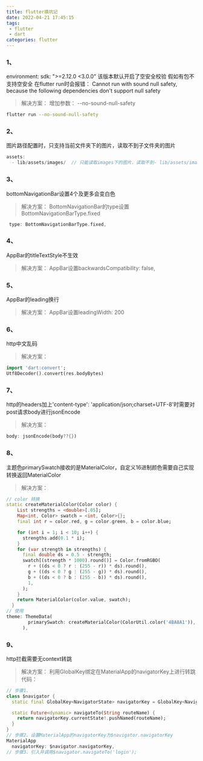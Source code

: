```yaml
---
title: flutter填坑记
date: 2022-04-21 17:45:15
tags:
 - flutter
 - dart
categories: flutter
---
```

### 1、
environment:
  sdk: ">=2.12.0 <3.0.0"
该版本默认开启了空安全校验
假如有包不支持空安全
在flutter run时会报错： Cannot run with sound null safety, because the following dependencies don't support null safety
>解决方案： 增加参数： --no-sound-null-safety
```bash
flutter run --no-sound-null-safety
```
### 2、
图片路径配置时，只支持当前文件夹下的图片，读取不到子文件夹的图片
```dart
assets:
  - lib/assets/images/  // 只能读取images下的图片，读取不到- lib/assets/images/login/下的图片
```
### 3、
bottomNavigationBar设置4个及更多会变白色
>解决方案： BottomNavigationBar的type设置BottomNavigationBarType.fixed

```dart
 type: BottomNavigationBarType.fixed,
```
### 4、
AppBar的titleTextStyle不生效
>解决方案： AppBar设置backwardsCompatibility: false,
### 5、
AppBar的leading换行
>解决方案： AppBar设置leadingWidth: 200
### 6、
http中文乱码
>解决方案： 
```dart
import 'dart:convert';
Utf8Decoder().convert(res.bodyBytes)
```
### 7、
http的headers加上'content-type': 'application/json;charset=UTF-8'时需要对post请求body进行jsonEncode
>解决方案：
```dart
body: jsonEncode(body??{})
```
### 8、
主题色primarySwatch接收的是MaterialColor，自定义16进制颜色需要自己实现转换返回MaterialColor
>解决方案： 
```dart
// color 转换
static createMaterialColor(Color color) {
    List strengths = <double>[.05];
    Map<int, Color> swatch = <int, Color>{};
    final int r = color.red, g = color.green, b = color.blue;

    for (int i = 1; i < 10; i++) {
      strengths.add(0.1 * i);
    }
    for (var strength in strengths) {
      final double ds = 0.5 - strength;
      swatch[(strength * 1000).round()] = Color.fromRGBO(
        r + ((ds < 0 ? r : (255 - r)) * ds).round(),
        g + ((ds < 0 ? g : (255 - g)) * ds).round(),
        b + ((ds < 0 ? b : (255 - b)) * ds).round(),
        1,
      );
    }
    return MaterialColor(color.value, swatch);
  }
// 使用
theme: ThemeData(
        primarySwatch: createMaterialColor(ColorUtil.color('4BA8A1')),
      ),
```
### 9、
http拦截需要无context转跳
>解决方案： 利用GlobalKey<NavigatorState>绑定在MaterialApp的navigatorKey上进行转跳
代码：
```dart
// 步骤1、
class $navigator {
  static final GlobalKey<NavigatorState> navigatorKey = GlobalKey<NavigatorState>();

  static Future<dynamic> navigateTo(String routeName) {
    return navigatorKey.currentState!.pushNamed(routeName);
  }
}
// 步骤2、设置MaterialApp的navigatorKey为$navigator.navigatorKey
MaterialApp
  navigatorKey: $navigator.navigatorKey,
// 步骤3、引入并调用$navigator.navigateTo('login');
```